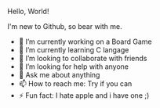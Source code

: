 Hello, World!

I'm new to Github, so bear with me.
- 🔭 I’m currently working on a Board Game 
- 🌱 I’m currently learning C langage
- 👯 I’m looking to collaborate with friends
- 🤔 I’m looking for help with anyone
- 💬 Ask me about anything
- 📫 How to reach me: Try if you can
- ⚡ Fun fact: I hate apple and i have one ;)
    
